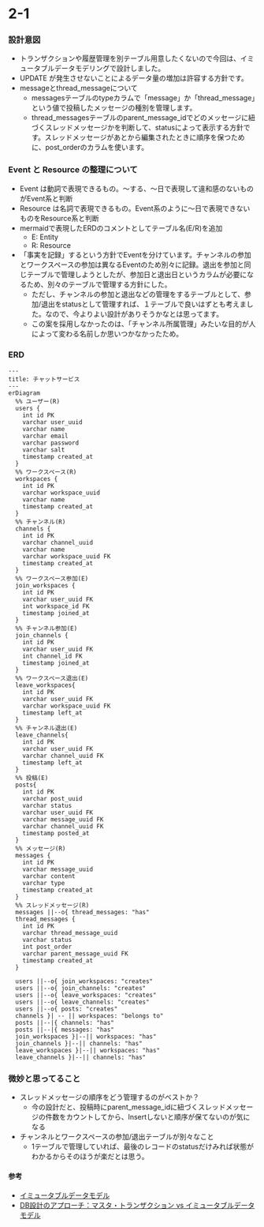 # 2-1

### 設計意図
- トランザクションや履歴管理を別テーブル用意したくないので今回は、イミュータブルデータモデリングで設計しました。
- UPDATE が発生させないことによるデータ量の増加は許容する方針です。
- messageとthread_messageについて
  - messagesテーブルのtypeカラムで「message」か「thread_message」という値で投稿したメッセージの種別を管理します。
  - thread_messagesテーブルのparent_message_idでどのメッセージに紐づくスレッドメッセージかを判断して、statusによって表示する方針です。スレッドメッセージがあとから編集されたときに順序を保つために、post_orderのカラムを使います。

### Event と Resource の整理について
- Event は動詞で表現できるもの。〜する、〜日で表現して違和感のないものがEvent系と判断
- Resource は名詞で表現できるもの。Event系のように〜日で表現できないものをResource系と判断
- mermaidで表現したERDのコメントとしてテーブル名(E/R)を追加
  - E: Entity
  - R: Resource
- 「事実を記録」するという方針でEventを分けています。チャンネルの参加とワークスペースの参加は異なるEventのため別々に記録。退出を参加と同じテーブルで管理しようとしたが、参加日と退出日というカラムが必要になるため、別々のテーブルで管理する方針にした。
  - ただし、チャンネルの参加と退出などの管理をするテーブルとして、参加/退出をstatusとして管理すれば、１テーブルで良いはずとも考えました。なので、今よりよい設計がありそうかなとは思ってます。
  - この案を採用しなかったのは、「チャンネル所属管理」みたいな目的が人によって変わる名前しか思いつかなかったため。

### ERD

```mermaid
---
title: チャットサービス
---
erDiagram
  %% ユーザー(R)
  users {
    int id PK
    varchar user_uuid
    varchar name
    varchar email
    varchar password
    varchar salt
    timestamp created_at
  }
  %% ワークスペース(R) 
  workspaces {
    int id PK
    varchar workspace_uuid
    varchar name
    timestamp created_at
  }
  %% チャンネル(R)
  channels {
    int id PK
    varchar channel_uuid
    varchar name
    varchar workspace_uuid FK
    timestamp created_at
  }
  %% ワークスペース参加(E)
  join_workspaces {
    int id PK
    varchar user_uuid FK
    int workspace_id FK
    timestamp joined_at
  }
  %% チャンネル参加(E)
  join_channels {
    int id PK
    varchar user_uuid FK
    int channel_id FK
    timestamp joined_at
  }
  %% ワークスペース退出(E)
  leave_workspaces{
    int id PK
    varchar user_uuid FK
    varchar workspace_uuid FK
    timestamp left_at
  }
  %% チャンネル退出(E)
  leave_channels{
    int id PK
    varchar user_uuid FK
    varchar channel_uuid FK
    timestamp left_at
  }
  %% 投稿(E)
  posts{
    int id PK
    varchar post_uuid
    varchar status
    varchar user_uuid FK
    varchar message_uuid FK
    varchar channel_uuid FK
    timestamp posted_at
  }
  %% メッセージ(R)
  messages {
    int id PK
    varchar message_uuid
    varchar content
    varchar type
    timestamp created_at
  }
  %% スレッドメッセージ(R)
  messages ||--o{ thread_messages: "has"
  thread_messages {
    int id PK
    varchar thread_message_uuid
    varchar status
    int post_order
    varchar parent_message_uuid FK
    timestamp created_at
  }
  
  users ||--o{ join_workspaces: "creates"
  users ||--o{ join_channels: "creates"
  users ||--o{ leave_workspaces: "creates"
  users ||--o{ leave_channels: "creates"
  users ||--o{ posts: "creates"
  channels }| -- || workspaces: "belongs to"
  posts ||--|{ channels: "has"
  posts ||--|{ messages: "has"
  join_workspaces }|--|| workspaces: "has"
  join_channels }|--|| channels: "has"
  leave_workspaces }|--|| workspaces: "has"
  leave_channels }|--|| channels: "has"
```

### 微妙と思ってること
- スレッドメッセージの順序をどう管理するのがベストか？
  - 今の設計だと、投稿時にparent_message_idに紐づくスレッドメッセージの件数をカウントしてから、Insertしないと順序が保てないのが気になる
- チャンネルとワークスペースの参加/退出テーブルが別々なこと
  - 1テーブルで管理していれば、最後のレコードのstatusだけみれば状態がわかるからそのほうが楽だとは思う。

#### 参考
- [イミュータブルデータモデル](https://scrapbox.io/kawasima/%E3%82%A4%E3%83%9F%E3%83%A5%E3%83%BC%E3%82%BF%E3%83%96%E3%83%AB%E3%83%87%E3%83%BC%E3%82%BF%E3%83%A2%E3%83%87%E3%83%AB)
- [DB設計のアプローチ：マスタ・トランザクション vs イミュータブルデータモデル](https://qiita.com/tonbi_attack/items/59439398a4899506de0e)